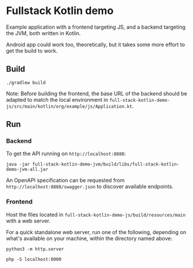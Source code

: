 # Fullstack Kotlin demo

Example application with a frontend targeting JS, and a backend targeting the 
JVM, both written in Kotlin.

Android app could work too, theoretically, but it takes some more effort to
get the build to work.

## Build

```
./gradlew build
```

Note: Before building the frontend, the base URL of the backend should be
adapted to match the local environment in 
`full-stack-kotlin-demo-js/src/main/kotlin/org/example/js/Application.kt`.

## Run

### Backend

To get the API running on `http://localhost:8888`:

```
java -jar full-stack-kotlin-demo-jvm/build/libs/full-stack-kotlin-demo-jvm-all.jar
```

An OpenAPI specification can be requested from `http://localhost:8888/swagger.json`
to discover available endpoints.

### Frontend

Host the files located in `full-stack-kotlin-demo-js/build/resources/main` with
a web server.

For a quick standalone web server, run one of the following, depending on
what's available on your machine, within the directory named above:

```
python3 -m http.server
```

```
php -S localhost:8000
```